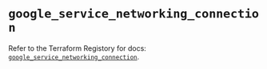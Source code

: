 # `google_service_networking_connection`

Refer to the Terraform Registory for docs: [`google_service_networking_connection`](https://www.terraform.io/docs/providers/google-beta/r/google_service_networking_connection).
